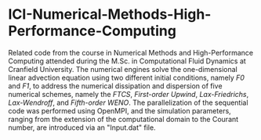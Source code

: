 # ICI-Numerical-Methods-High-Performance-Computing
Related code from the course in Numerical Methods and High-Performance Computing attended during the M.Sc. in Computational Fluid Dynamics at Cranfield University. The numerical engines solve the one-dimensional linear advection equation using two different initial conditions, namely *F0* and *F1*, to address the numerical dissipation and dispersion of five numerical schemes, namely the *FTCS*, *First-order Upwind*, *Lax-Friedrichs*, *Lax-Wendroff*, and *Fifth-order WENO*. The parallelization of the sequential code was performed using OpenMPI, and the simulation parameters, ranging from the extension of the computational domain to the Courant number, are introduced via an "Input.dat" file.
